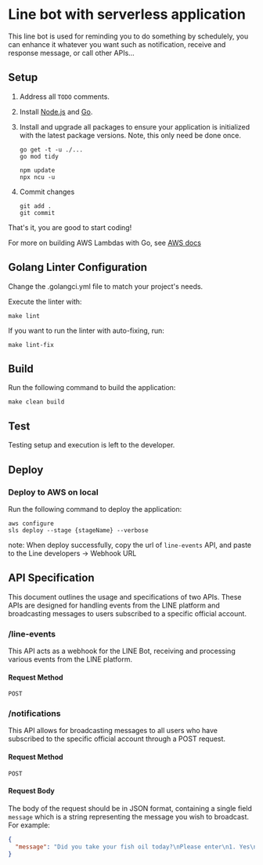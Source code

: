 # Line bot with serverless application

This line bot is used for reminding you to do something by schedulely, you can enhance it whatever you want such as notification, receive and response message, or call other APIs...

## Setup

1. Address all `TODO` comments.

2. Install [Node.js](https://nodejs.org/) and [Go](https://go.dev/).

3. Install and upgrade all packages to ensure your application is initialized with the latest package versions.  Note, this only need be done once.

       go get -t -u ./...
       go mod tidy

       npm update
       npx ncu -u

4. Commit changes

       git add .
       git commit

That's it, you are good to start coding!

For more on building AWS Lambdas with Go, see [AWS docs](https://docs.aws.amazon.com/lambda/latest/dg/lambda-golang.html)

## Golang Linter Configuration

Change the .golangci.yml file to match your project's needs.

Execute the linter with:

    make lint

If you want to run the linter with auto-fixing, run:

    make lint-fix

## Build

Run the following command to build the application:

    make clean build

## Test

Testing setup and execution is left to the developer.

## Deploy


### Deploy to AWS on local

Run the following command to deploy the application:

    aws configure
    sls deploy --stage {stageName} --verbose

note: When deploy successfully, copy the url of `line-events` API, and paste to the Line developers -> Webhook URL

## API Specification

This document outlines the usage and specifications of two APIs. These APIs are designed for handling events from the LINE platform and broadcasting messages to users subscribed to a specific official account.

### /line-events

This API acts as a webhook for the LINE Bot, receiving and processing various events from the LINE platform.

#### Request Method

`POST`

### /notifications

This API allows for broadcasting messages to all users who have subscribed to the specific official account through a POST request.

#### Request Method

`POST`

#### Request Body

The body of the request should be in JSON format, containing a single field `message` which is a string representing the message you wish to broadcast. For example:

```json
{
  "message": "Did you take your fish oil today?\nPlease enter\n1. Yes\n2. No\nIf you haven't taken it or haven't responded, I will remind you again in 10 minutes."
}

